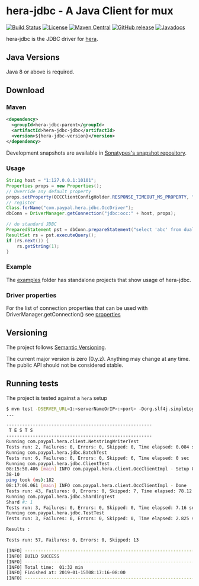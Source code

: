# hera-jdbc - A Java Client for mux
[![Build Status](https://img.shields.io/travis/com/paypal/hera-jdbc.svg?style=flat-square)](https://travis-ci.com/paypal/hera-jdbc)
[![License](https://img.shields.io/badge/Licence-Apache%202.0-blue.svg?style=flat-square)](http://www.apache.org/licenses/LICENSE-2.0.html)
[![Maven Central](https://img.shields.io/maven-central/v/io.mux/hera-jdbc-core.svg?style=flat-square)](https://search.maven.org/#search%7Cga%7C1%7Cio.mux)
[![GitHub release](https://img.shields.io/github/release/paypal/hera-jdbc.svg?style=flat-square)](https://github.com/paypal/hera-jdbc/releases)
[![Javadocs](http://www.javadoc.io/badge/io/mux/hera-jdbc-core.svg)](http://www.javadoc.io/doc/io/mux/hera-jdbc-core)

hera-jdbc is the JDBC driver for [hera](https://github.com/paypal/hera).

## Java Versions

Java 8 or above is required.

## Download

### Maven
```xml
<dependency>
  <groupId>hera-jdbc-parent</groupId>
  <artifactId>hera-jdbc-jdbc</artifactId>
  <version>${hera-jdbc-version}</version>
</dependency>
```

Development snapshots are available in [Sonatypes's snapshot repository](https://oss.sonatype.org/content/repositories/snapshots/paypal/mux).

### Usage

```java
String host = "1:127.0.0.1:10101"; 
Properties props = new Properties();
// Override any default property
props.setProperty(OCCClientConfigHolder.RESPONSE_TIMEOUT_MS_PROPERTY, "3000");
// register
Class.forName("com.paypal.hera.jdbc.OccDriver");
dbConn = DriverManager.getConnection("jdbc:occ:" + host, props);

// do standard JDBC
PreparedStatement pst = dbConn.prepareStatement("select 'abc' from dual");
ResultSet rs = pst.executeQuery();
if (rs.next()) {
	rs.getString(1);
}
```

### Example

The [examples](examples) folder has standalone projects that show usage of hera-jdbc.

### Driver properties

For the list of connection properties that can be used with DriverManager.getConnection() see [properties](doc/properties.md)

## Versioning

The project follows [Semantic Versioning](http://semver.org/).

The current major version is zero (0.y.z). Anything may change at any time. The public API should not be considered stable.

## Running tests

The project is tested against a `hera` setup

```sh
$ mvn test -DSERVER_URL=1:<serverNameOrIP>:<port> -Dorg.slf4j.simpleLogger.defaultLogLevel=info
...

-------------------------------------------------------
 T E S T S
-------------------------------------------------------
Running com.paypal.hera.client.NetstringWriterTest
Tests run: 2, Failures: 0, Errors: 0, Skipped: 0, Time elapsed: 0.084 sec
Running com.paypal.hera.jdbc.BatchTest
Tests run: 6, Failures: 0, Errors: 0, Skipped: 6, Time elapsed: 0 sec
Running com.paypal.hera.jdbc.ClientTest
08:15:50.406 [main] INFO com.paypal.hera.client.OccClientImpl - Setup OK
38-10
ping took (ms):182
08:17:06.061 [main] INFO com.paypal.hera.client.OccClientImpl - Done
Tests run: 43, Failures: 0, Errors: 0, Skipped: 7, Time elapsed: 78.12 sec
Running com.paypal.hera.jdbc.ShardingTest
Shard #: 1
Tests run: 3, Failures: 0, Errors: 0, Skipped: 0, Time elapsed: 7.16 sec
Running com.paypal.hera.jdbc.TestTest
Tests run: 3, Failures: 0, Errors: 0, Skipped: 0, Time elapsed: 2.825 sec

Results :

Tests run: 57, Failures: 0, Errors: 0, Skipped: 13

[INFO] ------------------------------------------------------------------------
[INFO] BUILD SUCCESS
[INFO] ------------------------------------------------------------------------
[INFO] Total time:  01:32 min
[INFO] Finished at: 2019-01-15T08:17:16-08:00
[INFO] ------------------------------------------------------------------------
````


